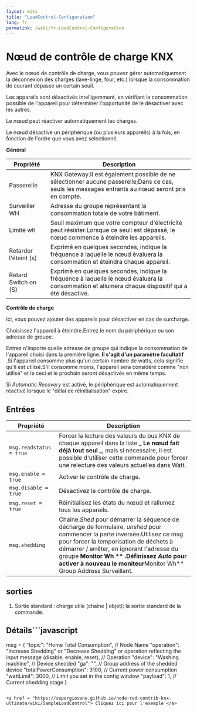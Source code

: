 ```yaml
---
layout: wiki
title: "LoadControl-Configuration"
lang: fr
permalink: /wiki/fr-LoadControl-Configuration
---
```

# Nœud de contrôle de charge KNX

 Avec le nœud de contrôle de charge, vous pouvez gérer automatiquement la déconnexion des charges (lave-linge, four, etc.) lorsque la consommation de courant dépasse un certain seuil.

Les appareils sont désactivés intelligemment, en vérifiant la consommation possible de l'appareil pour déterminer l'opportunité de le désactiver avec les autres.

Le nœud peut réactiver automatiquement les charges.

Le nœud désactive un périphérique (ou plusieurs appareils) à la fois, en fonction de l'ordre que vous avez sélectionné. 

**Général**

| Propriété | Description |
|-|-|
|Passerelle |KNX Gateway.Il est également possible de ne sélectionner aucune passerelle;Dans ce cas, seuls les messages entrants au nœud seront pris en compte.|
|Surveiller WH |Adresse du groupe représentant la consommation totale de votre bâtiment.|
|Limite wh |Seuil maximum que votre compteur d'électricité peut résister.Lorsque ce seuil est dépassé, le nœud commence à éteindre les appareils.|
|Retarder l'éteint (s) |Exprimé en quelques secondes, indique la fréquence à laquelle le nœud évaluera la consommation et éteindra chaque appareil.|
|Retard Switch on (S) |Exprimé en quelques secondes, indique la fréquence à laquelle le nœud évaluera la consommation et allumera chaque dispositif qui a été désactivé.|

**Contrôle de charge**

Ici, vous pouvez ajouter des appareils pour désactiver en cas de surcharge.

Choisissez l'appareil à éteindre.Entrez le nom du périphérique ou son adresse de groupe.

Entrez n'importe quelle adresse de groupe qui indique la consommation de l'appareil choisi dans la première ligne. **Il s'agit d'un paramètre facultatif** .Si l'appareil consomme plus qu'un certain nombre de watts, cela signifie qu'il est utilisé.S'il consomme moins, l'appareil sera considéré comme "non utilisé" et le ceci et le prochain seront désactivés en même temps. 

Si _Automatic Recovery_ est activé, le périphérique est automatiquement réactivé lorsque le "délai de réinitialisation" expire.

## Entrées

| Propriété | Description |
|-|-|
|`msg.readstatus = true` |Forcer la lecture des valeurs du bus KNX de chaque appareil dans la liste._ **Le nœud fait déjà tout seul** _, mais si nécessaire, il est possible d'utiliser cette commande pour forcer une relecture des valeurs actuelles dans Watt. |
|`msg.enable = true` |Activer le contrôle de charge. |
|`msg.disable = true` |Désactivez le contrôle de charge. |
|`msg.reset = true` |Réinitialisez les états du nœud et rallumez tous les appareils. |
|`msg.shedding` |Chaîne._Shed_ pour démarrer la séquence de décharge de formulaire, _unshed_ pour commencer la perte inversée.Utilisez ce msg pour forcer la temporisation de déchets à démarrer / arrêter, en ignorant l'adresse du groupe **Monitor Wh ** .Définissez _Auto_ pour activer à nouveau le moniteur**Monitor Wh** Group Address Surveillant.|

## sorties

1. Sortie standard
: charge utile (chaîne | objet): la sortie standard de la commande.

## Détails```javascript

msg = {
  "topic": "Home Total Consumption", // Node Name
  "operation": "Increase Shedding" or "Decrease Shedding" or operation reflecting the input message (disable, enable, reset), // Operation
  "device": "Washing machine", // Device shedded
  "ga": "", // Group address of the shedded device
  "totalPowerConsumption": 3100, // Current power consumption
  "wattLimit": 3000, // Limit you set in the config window
  "payload": 1, // Current shedding stage
}

```# Échantillon

<a href = "https://supergiovane.github.io/node-red-contrib-knx-ultimate/wiki/SampleLoadControl"> Cliquez ici pour l'exemple </a>
